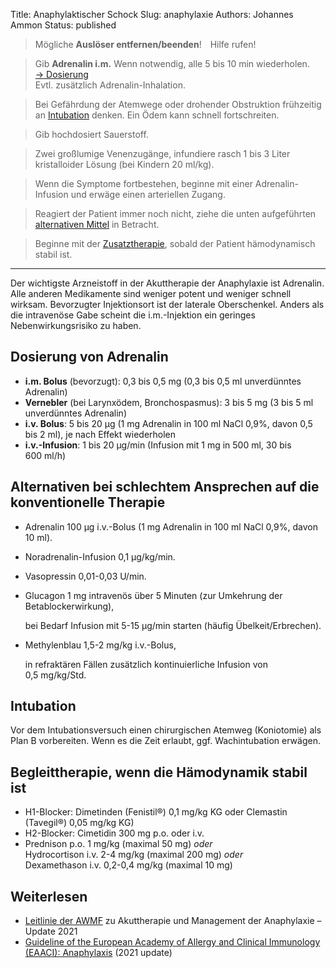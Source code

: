 Title: Anaphylaktischer Schock
Slug: anaphylaxie
Authors: Johannes Ammon
Status: published

> Mögliche <strong>Auslöser entfernen/&ZeroWidthSpace;beenden</strong>!&emsp;Hilfe&nbsp;rufen!

> Gib **Adrenalin i.m.** Wenn notwendig, alle 5 bis 10&nbsp;min wiederholen. [&rarr;&nbsp;Dosierung](#dosis) <br/>
> Evtl. zusätzlich Adrenalin-Inhalation.

> Bei Gefährdung der Atemwege oder drohender Obstruktion frühzeitig an [Intubation](#intubation) denken. Ein Ödem kann schnell fortschreiten.

> Gib hochdosiert Sauerstoff.

> Zwei großlumige Venenzugänge, infundiere rasch 1 bis 3 Liter kristalloider Lösung (bei Kindern 20&nbsp;ml/kg).

> Wenn die Symptome fortbestehen, beginne mit einer Adrenalin-Infusion und erwäge einen arteriellen Zugang.

> Reagiert der Patient immer noch nicht, ziehe die unten aufgeführten [alternativen Mittel](#alternativen) in Betracht.

> Beginne mit der [Zusatztherapie](#zusatz), sobald der Patient hämodynamisch stabil ist.

<hr/>
Der wichtigste Arzneistoff in der Akuttherapie der Anaphylaxie ist Adrenalin. Alle anderen Medikamente sind weniger potent und weniger schnell wirksam. Bevorzugter Injektionsort ist der laterale Oberschenkel. Anders als die intravenöse Gabe scheint die i.m.-Injektion ein geringes Nebenwirkungsrisiko zu haben.

## Dosierung von Adrenalin<span id="dosis"></span>

- **i.m. Bolus** (bevorzugt): 0,3 bis 0,5&nbsp;mg (0,3 bis 0,5&nbsp;ml unverdünntes Adrenalin)
- **Vernebler** (bei Larynxödem, Bronchospasmus): 3 bis 5&nbsp;mg (3 bis 5&nbsp;ml unverdünntes Adrenalin)
- **i.v. Bolus**: 5 bis 20&nbsp;µg (1&nbsp;mg Adrenalin in 100&nbsp;ml NaCl 0,9%, davon 0,5 bis 2&nbsp;ml), je nach Effekt wiederholen
- **i.v.-Infusion**: 1 bis 20&nbsp;µg/min (Infusion mit 1&nbsp;mg in 500&nbsp;ml, 30 bis 600&nbsp;ml/h)

## Alternativen bei schlechtem Ansprechen auf die konventionelle Therapie<span id="alternativen"></span>

- Adrenalin 100&nbsp;µg i.v.-Bolus (1&nbsp;mg Adrenalin in 100&nbsp;ml NaCl 0,9%, davon 10&nbsp;ml).
- Noradrenalin-Infusion 0,1&nbsp;µg/kg/min.
- Vasopressin 0,01-0,03&nbsp;U/min.
- Glucagon 1&nbsp;mg intravenös über 5&nbsp;Minuten (zur Umkehrung der Betablockerwirkung),

    bei Bedarf Infusion mit 5-15&nbsp;µg/min starten (häufig Übelkeit/Erbrechen).

- Methylenblau 1,5-2&nbsp;mg/kg i.v.-Bolus,

    in refraktären Fällen zusätzlich kontinuierliche Infusion von 0,5&nbsp;mg/kg/Std.

## <span id="intubation">Intubation</span>

Vor dem Intubationsversuch einen chirurgischen Atemweg (Koniotomie) als Plan B vorbereiten. Wenn es die Zeit erlaubt, ggf. Wachintubation erwägen.

## Begleittherapie, wenn die Hämodynamik stabil ist<span id="zusatz"></span>

- H1-Blocker: Dimetinden (Fenistil&reg;) 0,1&nbsp;mg/kg KG oder Clemastin (Tavegil&reg;) 0,05&nbsp;mg/kg KG)
- H2-Blocker: Cimetidin 300&nbsp;mg p.o. oder i.v.
- Prednison p.o. 1&nbsp;mg/kg (maximal 50&nbsp;mg) *oder*<br>
  Hydrocortison i.v. 2-4&nbsp;mg/kg (maximal 200&nbsp;mg) *oder*<br>
  Dexamethason i.v. 0,2-0,4&nbsp;mg/kg (maximal 10&nbsp;mg)

## Weiterlesen

- [Leitlinie der AWMF](https://www.ncbi.nlm.nih.gov/pmc/articles/PMC7878028/pdf/15007_2020_Article_4750.pdf "Leitlinie zu Akuttherapie und Management der Anaphylaxie – Update 2021") zu Akuttherapie und Management der Anaphylaxie – Update 2021
- [Guideline of the European Academy of Allergy and Clinical Immunology (EAACI): Anaphylaxis](https://onlinelibrary.wiley.com/doi/10.1111/all.15032) (2021 update)
